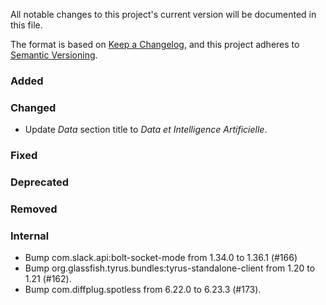 All notable changes to this project's current version will be documented in this file.

The format is based on [Keep a Changelog](https://keepachangelog.com/en/1.0.0/), and this project adheres
to [Semantic Versioning](https://semver.org/spec/v2.0.0.html).

### Added

### Changed

- Update _Data_ section title to _Data et Intelligence Artificielle_.

### Fixed

### Deprecated

### Removed

### Internal

- Bump com.slack.api:bolt-socket-mode from 1.34.0 to 1.36.1 (#166)
- Bump org.glassfish.tyrus.bundles:tyrus-standalone-client from 1.20 to 1.21 (#162).
- Bump com.diffplug.spotless from 6.22.0 to 6.23.3 (#173).
